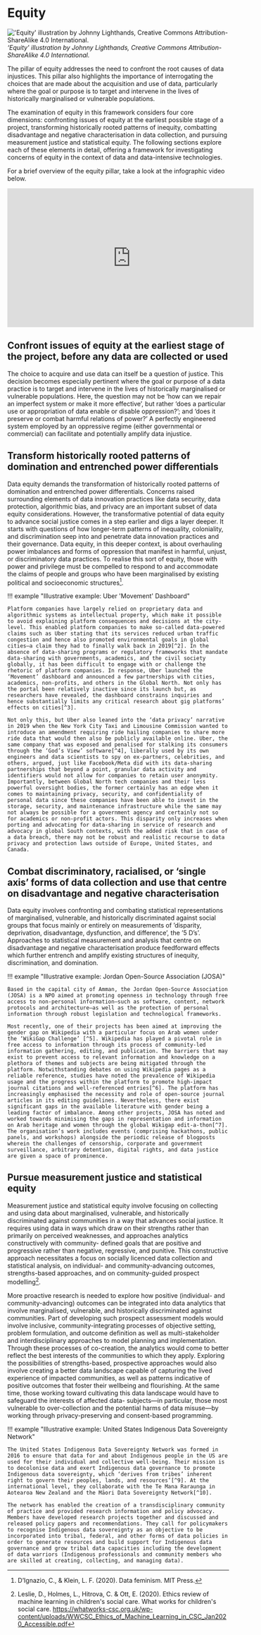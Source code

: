 # Equity

!['Equity' illustration by Johnny Lighthands, Creative Commons Attribution-ShareAlike 4.0 International.](https://raw.githubusercontent.com/alan-turing-institute/turing-commons/main/docs/assets/images/illustrations/dj-equity.jpg)
_‘Equity' illustration by Johnny Lighthands, Creative Commons Attribution-ShareAlike 4.0 International._

The pillar of equity addresses the need to confront the root causes of data injustices. This pillar also highlights the importance of interrogating the choices that are made about the acquisition and use of data, particularly where the goal or purpose is to target and intervene in the lives of historically marginalised or vulnerable populations.  

The examination of equity in this framework considers four core dimensions: confronting issues of equity at the earliest possible stage of a project, transforming historically rooted patterns of inequity, combatting disadvantage and negative characterisation in data collection, and pursuing measurement justice and statistical equity. The following sections explore each of these elements in detail, offering a framework for investigating concerns of equity in the context of data and data-intensive technologies.  

For a brief overview of the equity pillar, take a look at the infographic video below. 

<iframe width="560" height="315" src="https://www.youtube.com/watch?v=bQtJeG7W4fo&list=PLuD_SqLtxSdVvbwc1cVHf3X3pS1QhFxv2&index=5" title="YouTube video player" frameborder="0" allow="accelerometer; autoplay; clipboard-write; encrypted-media; gyroscope; picture-in-picture; web-share" referrerpolicy="strict-origin-when-cross-origin" allowfullscreen></iframe>

## Confront issues of equity at the earliest stage of the project, before any data are collected or used

The choice to acquire and use data can itself be a question of justice. This decision becomes especially pertinent where the goal or purpose of a data practice is to target and intervene in the lives of historically marginalised or vulnerable populations. Here, the question may not be ‘how can we repair an imperfect system or make it more effective’, but rather ‘does a particular use or appropriation of data enable or disable oppression?’; and ‘does it preserve or combat harmful relations of power?’ A perfectly engineered system employed by an oppressive regime (either governmental or commercial) can facilitate and potentially amplify data injustice. 

## Transform historically rooted patterns of domination and entrenched power differentials 

Data equity demands the transformation of historically rooted patterns of domination and entrenched power differentials. Concerns raised surrounding elements of data innovation practices like data security, data protection, algorithmic bias, and privacy are an important subset of data equity considerations. However, the transformative potential of data equity to advance social justice comes in a step earlier and digs a layer deeper. It starts with questions of how longer-term patterns of inequality, coloniality, and discrimination seep into and penetrate data innovation practices and their governance. Data equity, in this deeper context, is about overhauling power imbalances and forms of oppression that manifest in harmful, unjust, or discriminatory data practices. To realise this sort of equity, those with power and privilege must be compelled to respond to and accommodate the claims of people and groups who have been marginalised by existing political and socioeconomic structures[^1].

!!! example "Illustrative example: Uber 'Movement' Dashboard"

    Platform companies have largely relied on proprietary data and algorithmic systems as intellectual property, which make it possible to avoid explaining platform consequences and decisions at the city-level. This enabled platform companies to make so-called data-powered claims such as Uber stating that its services reduced urban traffic congestion and hence also promoted environmental goals in global cities—a claim they had to finally walk back in 2019[^2]. In the absence of data-sharing programs or regulatory frameworks that mandate data-sharing with governments, academics, and the civil society globally, it has been difficult to engage with or challenge the rhetoric of platform companies. In response, Uber launched the ‘Movement’ dashboard and announced a few partnerships with cities, academics, non-profits, and others in the Global North. Not only has the portal been relatively inactive since its launch but, as researchers have revealed, the dashboard constrains inquiries and hence substantially limits any critical research about gig platforms’ effects on cities[^3].

    Not only this, but Uber also leaned into the ‘data privacy’ narrative in 2019 when the New York City Taxi and Limousine Commission wanted to introduce an amendment requiring ride hailing companies to share more ride data that would then also be publicly available online. Uber, the same company that was exposed and penalised for stalking its consumers through the ‘God’s View’ software[^4], liberally used by its own engineers and data scientists to spy on ex-partners, celebrities, and others, argued, just like Facebook/Meta did with its data-sharing partnerships that beyond a point, granular data activity and identifiers would not allow for companies to retain user anonymity. Importantly, between Global North tech companies and their less powerful oversight bodies, the former certainly has an edge when it comes to maintaining privacy, security, and confidentiality of personal data since these companies have been able to invest in the storage, security, and maintenance infrastructure while the same may not always be possible for a government agency and certainly not so for academics or non-profit actors. This disparity only increases when porting and advocating for data-sharing in service of research and advocacy in global South contexts, with the added risk that in case of a data breach, there may not be robust and realistic recourse to data privacy and protection laws outside of Europe, United States, and Canada.

## Combat discriminatory, racialised, or ‘single axis’ forms of data collection and use that centre on disadvantage and negative characterisation 

Data equity involves confronting and combating statistical representations of marginalised, vulnerable, and historically discriminated against social groups that focus mainly or entirely on measurements of ’disparity, deprivation, disadvantage, dysfunction, and difference’, the ’5 D’s’. Approaches to statistical measurement and analysis that centre on disadvantage and negative characterisation produce feedforward effects which further entrench and amplify existing structures of inequity, discrimination, and domination. 

<!-- Insert screenshot image here -->

!!! example "Illustrative example: Jordan Open-Source Association (JOSA)"

    Based in the capital city of Amman, the Jordan Open-Source Association (JOSA) is a NPO aimed at promoting openness in technology through free access to non-personal information—such as software, content, network protocols and architecture—as well as the protection of personal information through robust legislation and technological frameworks. 

    Most recently, one of their projects has been aimed at improving the gender gap on Wikipedia with a particular focus on Arab women under the ‘WikiGap Challenge’ [^5]. Wikipedia has played a pivotal role in free access to information through its process of community-led information gathering, editing, and publication. The barriers that may exist to prevent access to relevant information and knowledge on a plethora of themes and subjects are being mitigated through the platform. Notwithstanding debates on using Wikipedia pages as a reliable reference, studies have noted the prevalence of Wikipedia usage and the progress within the platform to promote high-impact journal citations and well-referenced entries[^6]. The platform has increasingly emphasised the necessity and role of open-source journal articles in its editing guidelines. Nevertheless, there exist significant gaps in the available literature with gender being a leading factor of imbalance. Among other projects, JOSA has noted and worked towards minimising the gaps in representation and information on Arab heritage and women through the global Wikigap edit-a-thon[^7]. The organisation’s work includes events (comprising hackathons, public panels, and workshops) alongside the periodic release of blogposts wherein the challenges of censorship, corporate and government surveillance, arbitrary detention, digital rights, and data justice are given a space of prominence.

## Pursue measurement justice and statistical equity

Measurement justice and statistical equity involve focusing on collecting and using data about marginalised, vulnerable, and historically discriminated against communities in a way that advances social justice. It requires using data in ways which draw on their strengths rather than primarily on perceived weaknesses, and approaches analytics constructively with community- defined goals that are positive and progressive rather than negative, regressive, and punitive. This constructive approach necessitates a focus on socially licenced data collection and statistical analysis, on individual- and community-advancing outcomes, strengths-based approaches, and on community-guided prospect modelling[^8].

More proactive research is needed to explore how positive (individual- and community-advancing) outcomes can be integrated into data analytics that involve marginalised, vulnerable, and historically discriminated against communities. Part of developing such prospect assessment models would involve inclusive, community-integrating processes of objective setting, problem formulation, and outcome definition as well as multi-stakeholder and interdisciplinary approaches to model planning and implementation. Through these processes of co-creation, the analytics would come to better reflect the best interests of the communities to which they apply. Exploring the possibilities of strengths-based, prospective approaches would also involve creating a better data landscape capable of capturing the lived experience of impacted communities, as well as patterns indicative of positive outcomes that foster their wellbeing and flourishing. At the same time, those working toward cultivating this data landscape would have to safeguard the interests of affected data- subjects—in particular, those most vulnerable to over-collection and the potential harms of data misuse—by working through privacy-preserving and consent-based programming.

!!! example "Illustrative example: United States Indigenous Data Sovereignty Network"

    The United States Indigenous Data Sovereignty Network was formed in 2016 to ensure that data for and about Indigenous people in the US are used for their individual and collective well-being. Their mission is to decolonise data and exert Indigenous data governance to promote Indigenous data sovereignty, which ‘derives from tribes’ inherent right to govern their peoples, lands, and resources’[^9]. At the international level, they collaborate with the Te Mana Raraunga in Aotearoa New Zealand and the Māori Data Sovereignty Network[^10].

    The network has enabled the creation of a transdisciplinary community of practice and provided research information and policy advocacy. Members have developed research projects together and discussed and released policy papers and recommendations. They call for policymakers to recognise Indigenous data sovereignty as an objective to be incorporated into tribal, federal, and other forms of data policies in order to generate resources and build support for Indigenous data governance and grow tribal data capacities including the development of data warriors (Indigenous professionals and community members who are skilled at creating, collecting, and managing data).

[^1]: D’Ignazio, C., & Klein, L. F. (2020). Data feminism. MIT Press. 

[^2]: Hawkins, A. J. (2019, August 6). Uber and Lyft finally admit they’re making traffic congestion worse in cities. The Verge. https://www.theverge.com/2019/8/6/20756945/uber-lyft-tnc-vmt-traffic-congestion-study-fehr-peers 

[^3]: Uzel, A. (2018, September 5). Putting “Uber Movement” Data into Action — Machine Learning Approach. Towards Data Science.https://towardsdatascience.com/putting-uber-movement-data-into-action-machine-learning-approach-71a4b9ed0acd

[^4]: Welch, C. (2016, January 6). Uber will pay $20,000 fine in settlement over ‘God View’ tracking. The Verge.https://www.theverge.com/2016/1/6/10726004/uber-god-mode-settlement-fine 

[^5]: Wikimedians of the Levant/Reports/2020/WikiGap. (2020, December 16). Wikimedia Meta-Wiki. https://meta.wikimedia.org/wiki/Wikimedians_of_the_Levant/Reports/2020/WikiGap 

[^6]: Duede, E. (2015, September 8). Wikipedia is significantly amplifying the impact of Open Access publications. Impact of Social Sciences.https://blogs.lse.ac.uk/impactofsocialsciences/201 5/09/08/wikipedia-amplifying-impact-of-open-access/ 

[^7]: Rawashdeh, S. (2019, October 8). ‘Edit-a-thon’ seeks to update online information on Jordanian heritage. Jordan Times.http://www.jordantimes.com/news/local/%E2%80%98edit-thon%E2%80%99%C2%A0seeks-update- online-information-jordanian-heritage 

[^8]: Leslie, D., Holmes, L., Hitrova, C. & Ott, E. (2020). Ethics review of machine learning in children's social care. What works for children's social care. https://whatworks-csc.org.uk/wp-content/uploads/WWCSC_Ethics_of_Machine_Learning_in_CSC_Jan2020_Accessible.pdf 

[^9]: See United States Indigenous Data Sovereignty Network at https://usindigenousdata.org/about-us 

[^10]: Russo Carroll, S., Garba, I., Rodriguez-Lonebear, D., Echo-Hawk, A., & Garrison, N. (n.d.). Enhancing Genomic Research in US Through the Lens of Indigenous Data Sovereignty. https://www.law.nyu.edu/sites/default/files/Stephanie%20Russo%20Carroll.pdf